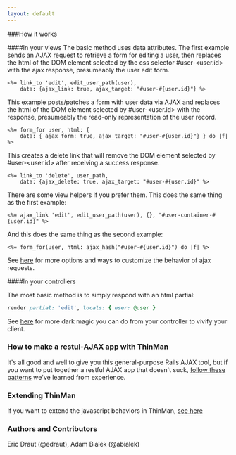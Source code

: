 ```yaml
---
layout: default
---
```


###How it works

####In your views
The basic method uses data attributes. The first example sends an AJAX request to retrieve a form for editing a user, then replaces the html of the DOM element selected by the css selector #user-\<user.id\> with the ajax response, presumeably the user edit form.

```HTML+ERB
<%= link_to 'edit', edit_user_path(user),
    data: {ajax_link: true, ajax_target: "#user-#{user.id}"} %>
```

This example posts/patches a form with user data via AJAX and replaces the html of the DOM element selected by #user-\<user.id\> with the response, presumeably the read-only representation of the user record.

```HTML+ERB
<%= form_for user, html: {
    data: { ajax_form: true, ajax_target: "#user-#{user.id}"} } do |f| %>
```

This creates a delete link that will remove the DOM element selected by #user-\<user.id\> after receiving a success response.

```HTML+ERB
<%= link_to 'delete', user_path,
    data: {ajax_delete: true, ajax_target: "#user-#{user.id}" %>
```

There are some view helpers if you prefer them. This does the same thing as the first example:

```HTML+ERB
<%= ajax_link 'edit', edit_user_path(user), {}, "#user-container-#{user.id}" %>
```

And this does the same thing as the second example:

```HTML+ERB
<%= form_for(user, html: ajax_hash("#user-#{user.id}") do |f| %>
```

See [here](/thin-man/client_details.html) for more options and ways to customize the behavior of ajax requests.


####In your controllers

The most basic method is to simply respond with an html partial:

```ruby
render partial: 'edit', locals: { user: @user }
```

See [here](/thin-man/server_details.html) for more dark magic you can do from your controller to vivify your client.

### How to make a restul-AJAX app with ThinMan
It's all good and well to give you this general-purpose Rails AJAX tool, but if you want to put together
a restful AJAX app that doesn't suck, [follow these patterns](/thin-man/restful_ajax.html) we've learned from experience.

### Extending ThinMan
If you want to extend the javascript behaviors in ThinMan, [see here](/thin-man/extending.html)

### Authors and Contributors
Eric Draut (@edraut), Adam Bialek (@abialek)
